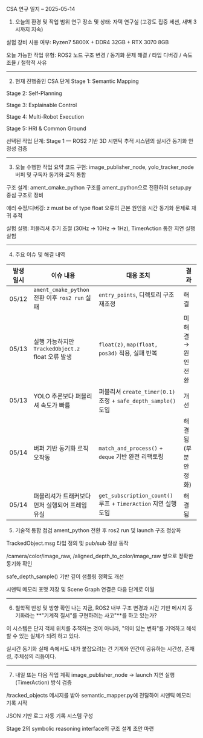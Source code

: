 CSA 연구 일지 – 2025-05-14
1. 오늘의 환경 및 작업 범위
연구 장소 및 상태: 자택 연구실 (고강도 집중 세션, 새벽 3시까지 지속)

실험 장비 사용 여부: Ryzen7 5800X + DDR4 32GB + RTX 3070 8GB

오늘 가능한 작업 유형: ROS2 노드 구조 변경 / 동기화 문제 해결 / 타입 디버깅 / 속도 조율 / 철학적 사유

---

2. 현재 진행중인 CSA 단계
 Stage 1: Semantic Mapping

 Stage 2: Self-Planning

 Stage 3: Explainable Control

 Stage 4: Multi-Robot Execution

 Stage 5: HRI & Common Ground

선택된 작업 단계:
Stage 1 — ROS2 기반 3D 시맨틱 추적 시스템의 실시간 동기화 안정성 검증

---

3. 오늘 수행한 작업 요약
 코드 구현: image_publisher_node, yolo_tracker_node 버퍼 및 구독자 동기화 로직 통합

 구조 설계: ament_cmake_python 구조를 ament_python으로 전환하여 setup.py 중심 구조로 정비

 에러 수정/디버깅: z must be of type float 오류의 근본 원인을 시간 동기화 문제로 재귀 추적

 실험 실행: 퍼블리셔 주기 조절 (30Hz → 10Hz → 1Hz), TimerAction 통한 지연 실행 실험

---
4. 주요 이슈 및 해결 내역

| 발생 일시 | 이슈 내용                                  | 대응 조치                                                  | 결과           |
| ----- | -------------------------------------- | ------------------------------------------------------ | ------------ |
| 05/12 | `ament_cmake_python` 전환 이후 `ros2 run` 실패     | `entry_points`, 디렉토리 구조 재조정                            | 해결           |
| 05/13 | 실행 가능하지만 `TrackedObject.z` float 오류 발생 | `float(z)`, `map(float, pos3d)` 적용, 실패 반복              | 미해결 → 원인 전환  |
| 05/13 | YOLO 추론보다 퍼블리셔 속도가 빠름                  | 퍼블리셔 `create_timer(0.1)` 조정 + `safe_depth_sample()` 도입 | 개선           |
| 05/14 | 버퍼 기반 동기화 로직 오작동                       | `match_and_process()` + `deque` 기반 완전 리팩토링             | 해결됨 (부분 안정화) |
| 05/14 | 퍼블리셔가 트래커보다 먼저 실행되어 프레임 유실             | `get_subscription_count()` 루프 + `TimerAction` 지연 실행 도입 | 해결됨          |

5. 기술적 통합 점검
 ament_python 전환 후 ros2 run 및 launch 구조 정상화

 TrackedObject.msg 타입 정의 및 pub/sub 정상 동작

 /camera/color/image_raw, /aligned_depth_to_color/image_raw 쌍으로 정확한 동기화 확인

 safe_depth_sample() 기반 깊이 샘플링 정확도 개선

 시맨틱 메모리 포맷 저장 및 Scene Graph 연결은 다음 단계로 이월


---

6. 철학적 반성 및 방향 확인
나는 지금, ROS2 내부 구조 변경과 시간 기반 메시지 동기화라는 **"기계적 질서"를 구현하려는 사고"**를 하고 있는가?

이 시스템은 단지 객체 위치를 추적하는 것이 아니라, "의미 있는 변화"를 기억하고 해석할 수 있는 실체가 되려 하고 있다.

실시간 동기화 실패 속에서도 내가 붙잡으려는 건 기계와 인간이 공유하는 시간성, 존재성, 주체성의 리듬이다.

---
 

7. 내일 또는 다음 작업 계획
 image_publisher_node → launch 지연 실행 (TimerAction) 방식 검증

 /tracked_objects 메시지를 받아 semantic_mapper.py에 전달하여 시맨틱 메모리 기록 시작

 JSON 기반 로그 자동 기록 시스템 구성

 Stage 2의 symbolic reasoning interface의 구조 설계 초안 마련





